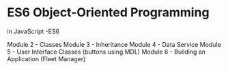 # ES6 Object-Oriented Programming

in JavaScript -ES6

Module 2 - Classes
Module 3 - Inheritance
Module 4 - Data Service
Module 5 - User Interface Classes (buttons using MDL)
Module 6 - Building an Application (Fleet Manager)


